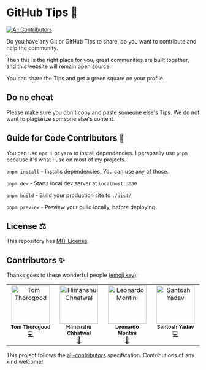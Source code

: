 # GitHub Tips 🚀

<!-- ALL-CONTRIBUTORS-BADGE:START - Do not remove or modify this section -->

[![All Contributors](https://img.shields.io/badge/all_contributors-4-orange.svg?style=flat-square)](#contributors-)

<!-- ALL-CONTRIBUTORS-BADGE:END -->

Do you have any Git or GitHub Tips to share, do you want to contribute and help the community.

Then this is the right place for you, great communities are built together, and this website will remain open source.

You can share the Tips and get a green square on your profile.

## Do no cheat

Please make sure you don't copy and paste someone else's Tips. We do not want to plagiarize someone else's content.

## Guide for Code Contributors 📝

You can use `npm i` or `yarn` to install dependencies. I personally use `pnpm` because it's what I use on most of my projects.

`pnpm install` - Installs dependencies. You can use any of those.

`pnpm dev` - Starts local dev server at `localhost:3000`

`pnpm build` - Build your production site to `./dist/`

`pnpm preview` - Preview your build locally, before deploying

## License ⚖️

This repository has [MIT License](https://github.com/santoshyadavdev/GitHubTips/blob/main/LICENSE).

## Contributors ✨

Thanks goes to these wonderful people ([emoji key](https://allcontributors.org/docs/en/emoji-key)):

<!-- ALL-CONTRIBUTORS-LIST:START - Do not remove or modify this section -->
<!-- prettier-ignore-start -->
<!-- markdownlint-disable -->
<table>
  <tbody>
    <tr>
      <td align="center" valign="top" width="14.28%"><a href="https://tomthorogood.com"><img src="https://avatars.githubusercontent.com/u/1092941?v=4?s=100" width="100px;" alt="Tom Thorogood"/><br /><sub><b>Tom Thorogood</b></sub></a><br /><a href="https://github.com/santoshyadavdev/GitHubTips/commits?author=tomthorogood" title="Code">💻</a></td>
      <td align="center" valign="top" width="14.28%"><a href="https://github.com/himanshu1221"><img src="https://avatars.githubusercontent.com/u/32031706?v=4?s=100" width="100px;" alt="Himanshu Chhatwal"/><br /><sub><b>Himanshu Chhatwal</b></sub></a><br /><a href="https://github.com/santoshyadavdev/GitHubTips/commits?author=himanshu1221" title="Documentation">📖</a></td>
      <td align="center" valign="top" width="14.28%"><a href="https://leonardomontini.dev/"><img src="https://avatars.githubusercontent.com/u/7253929?v=4?s=100" width="100px;" alt="Leonardo Montini"/><br /><sub><b>Leonardo Montini</b></sub></a><br /><a href="https://github.com/santoshyadavdev/GitHubTips/commits?author=Balastrong" title="Documentation">📖</a></td>
      <td align="center" valign="top" width="14.28%"><a href="https://github.com/santoshyadavdev"><img src="https://avatars.githubusercontent.com/u/11923975?v=4?s=100" width="100px;" alt="Santosh Yadav"/><br /><sub><b>Santosh Yadav</b></sub></a><br /><a href="https://github.com/santoshyadavdev/GitHubTips/commits?author=santoshyadavdev" title="Code">💻</a></td>
    </tr>
  </tbody>
</table>

<!-- markdownlint-restore -->
<!-- prettier-ignore-end -->

<!-- ALL-CONTRIBUTORS-LIST:END -->

This project follows the [all-contributors](https://github.com/all-contributors/all-contributors) specification. Contributions of any kind welcome!
